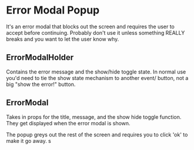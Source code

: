 # Error Modal Popup

It's an error modal that blocks out the screen and requires the user to accept before continuing. Probably don't use it unless something REALLY breaks and you want to let the user know why.

## ErrorModalHolder

Contains the error message and the show/hide toggle state. In normal use you'd need to tie the show state mechanism to another event/ button, not a big "show the error!" button.

## ErrorModal
Takes in props for the title, message, and the show hide toggle function. They get displayed when the error modal is shown. 

The popup greys out the rest of the screen and requires you to click 'ok' to make it go away. s